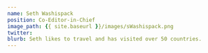 ```yaml
---
name: Seth Washispack
position: Co-Editor-in-Chief
image_path: {{ site.baseurl }}/images/sWashispack.png
twitter: 
blurb: Seth likes to travel and has visited over 50 countries.
---
```

